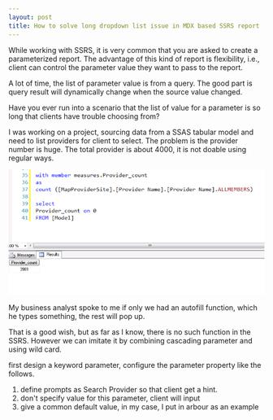```yaml
---
layout: post
title: How to solve long dropdown list issue in MDX based SSRS report
---
```


While working with SSRS, it is very common that you are asked to create a parameterized report. The advantage of this kind of report is flexibility, i.e., client can control the parameter value they want to pass to the report.

A lot of time, the list of parameter value is from a query. The good part is query result will dynamically change when the source value changed. 

Have you ever run into a scenario that the list of value for a parameter is so long that clients have trouble choosing from?

I was working on a project, sourcing data from a SSAS tabular model and need to list providers for client to select. The problem is the provider number is huge. The total provider is about 4000, it is not doable using regular ways.  

<img src="/images/blog2/provider_count.PNG" alt="provider count">

My business analyst spoke to me if only we had an autofill function, which he types something, the rest will pop up. 

That is a good wish, but as far as I know, there is no such function in the SSRS.  However we can imitate it by combining cascading parameter and using wild card.

first design a keyword parameter, configure the parameter property like the follows.

1. define prompts as Search Provider so that client get a hint. 
2. don't specify value for this parameter, client will input
3. give a common default value, in my case, I put in arbour as an example
